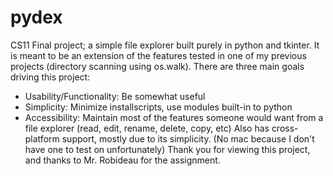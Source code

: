 # pydex
CS11 Final project; a simple file explorer built purely in python and tkinter. 
It is meant to be an extension of the features tested in one of my previous projects (directory scanning using os.walk).
There are three main goals driving this project:
- Usability/Functionality: Be somewhat useful
- Simplicity: Minimize installscripts, use modules built-in to python
- Accessibility: Maintain most of the features someone would want from a file explorer (read, edit, rename, delete, copy, etc)
Also has cross-platform support, mostly due to its simplicity. (No mac because I don't have one to test on unfortunately)
Thank you for viewing this project, and thanks to Mr. Robideau for the assignment.
